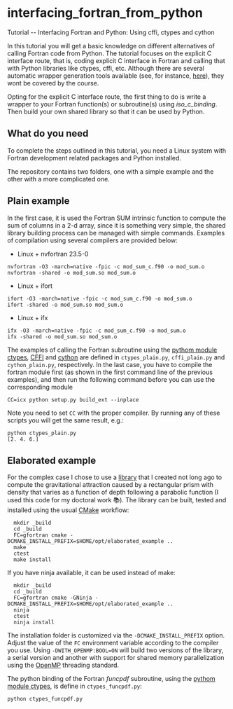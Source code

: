 # interfacing_fortran_from_python
Tutorial -- Interfacing Fortran and Python: Using cffi, ctypes and cython


In this tutorial you will get a basic knowledge on different alternatives of calling Fortran code from Python. The tutorial focuses on the explicit C interface route, that is,
coding explicit C interface in Fortran and calling that with Python libraries like ctypes, cffi, etc. Although there are several automatic wrapper generation tools available (see, for instance, [here](https://fortranwiki.org/fortran/show/Python)), they wont be covered by the course.

Opting for the explicit C interface route, the first thing to do is write a wrapper to your Fortran function(s) or subroutine(s) using *iso_c_binding*. Then build your own shared library so that it can be used by Python. 

## What do you need

To complete the steps outlined in this tutorial, you need a Linux system with Fortran development related packages and Python installed.

The repository contains two folders, one with a simple example and the other with a more complicated one.

## Plain example

In the first case, it is used the Fortran SUM intrinsic function to compute the sum of columns in a 2-d array, since it is something very simple, the shared library building process can be managed with simple commands. Examples of compilation using several compilers are provided below:

+ Linux + nvfortran 23.5-0
```
nvfortran -O3 -march=native -fpic -c mod_sum_c.f90 -o mod_sum.o
nvfortran -shared -o mod_sum.so mod_sum.o
```

+ Linux + ifort
```
ifort -O3 -march=native -fpic -c mod_sum_c.f90 -o mod_sum.o
ifort -shared -o mod_sum.so mod_sum.o
```

+ Linux + ifx
```
ifx -O3 -march=native -fpic -c mod_sum_c.f90 -o mod_sum.o
ifx -shared -o mod_sum.so mod_sum.o
```

The examples of calling the Fortran subroutine using the [pythom module ctypes](https://docs.python.org/3/library/ctypes.html), [CFFI](https://cffi.readthedocs.io/en/latest/) and [cython](https://cython.org) are defined in `ctypes_plain.py`, `cffi_plain.py` and `cython_plain.py`, respectively. In the last case, you have to compile the fortran module first (as shown in the first command line of the previous examples), and then run the following command before you can use the corresponding module
```
CC=icx python setup.py build_ext --inplace
```

Note you need to set `CC` with the proper compiler. By running any of these scripts you will get the same result, e.g.:
```
python ctypes_plain.py
[2. 4. 6.]
```

## Elaborated example

For the complex case I chose to use a [library](https://github.com/ofmla/gravmod3d) that I created not long ago to compute the gravitational attraction caused by a rectangular prism with density that varies as a function of depth following a parabolic function (I used this code for my doctoral work :books:). The library can be built, tested and installed using the usual [CMake](https://cmake.org/) workflow:
```
  mkdir _build
  cd _build
  FC=gfortran cmake -DCMAKE_INSTALL_PREFIX=$HOME/opt/elaborated_example ..
  make
  ctest
  make install
```
If you have ninja available, it can be used instead of make:
```
  mkdir _build
  cd _build
  FC=gfortran cmake -GNinja -DCMAKE_INSTALL_PREFIX=$HOME/opt/elaborated_example ..
  ninja
  ctest
  ninja install
```
The installation folder is customized via the ``-DCMAKE_INSTALL_PREFIX`` option.
Adjust the value of the `FC` environment variable according to the compiler
you use.
Using ``-DWITH_OPENMP:BOOL=ON`` will build two versions of the library, a serial version and another with support for shared memory parallelization using the [OpenMP](https://en.wikipedia.org/wiki/OpenMP) threading standard.

The python binding of the Fortran *funcpdf* subroutine, using the [pythom module ctypes](https://docs.python.org/3/library/ctypes.html), is define in `ctypes_funcpdf.py`:
```
python ctypes_funcpdf.py
```
